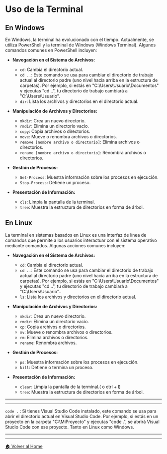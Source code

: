 # Uso de la Terminal

## En Windows

En Windows, la terminal ha evolucionado con el tiempo. Actualmente, se utiliza PowerShell y la terminal de Windows (Windows Terminal). Algunos comandos comunes en PowerShell incluyen:

- **Navegación en el Sistema de Archivos:**
  - `cd`: Cambia el directorio actual.
  - `cd ..`:  Este comando se usa para cambiar el directorio de trabajo actual al directorio padre (uno nivel hacia arriba en la estructura de carpetas). Por ejemplo, si estás en "C:\Users\Usuario\Documentos" y ejecutas "cd ..", tu directorio de trabajo cambiará a "C:\Users\Usuario".
  - `dir`: Lista los archivos y directorios en el directorio actual.

- **Manipulación de Archivos y Directorios:**
  - `mkdir`: Crea un nuevo directorio.
  - `rmdir`: Elimina un directorio vacío.
  - `copy`: Copia archivos o directorios.
  - `move`: Mueve o renombra archivos o directorios.
  - `remove [nombre archivo o directorio]`: Elimina archivos o directorios.
  - `rename [nombre archivo o directorio]`: Renombra archivos o directorios.

- **Gestión de Procesos:**
  - `Get-Process`: Muestra información sobre los procesos en ejecución.
  - `Stop-Process`: Detiene un proceso.

- **Presentación de Información:**
  - `cls`: Limpia la pantalla de la terminal.
  - `tree`: Muestra la estructura de directorios en forma de árbol.

## En Linux

La terminal en sistemas basados en Linux es una interfaz de línea de comandos que permite a los usuarios interactuar con el sistema operativo mediante comandos. Algunas acciones comunes incluyen:

- **Navegación en el Sistema de Archivos:**
  - `cd`: Cambia el directorio actual.
  - `cd ..`: Este comando se usa para cambiar el directorio de trabajo actual al directorio padre (uno nivel hacia arriba en la estructura de carpetas). Por ejemplo, si estás en "C:\Users\Usuario\Documentos" y ejecutas "cd ..", tu directorio de trabajo cambiará a "C:\Users\Usuario"..
  - `ls`: Lista los archivos y directorios en el directorio actual.

- **Manipulación de Archivos y Directorios:**
  - `mkdir`: Crea un nuevo directorio.
  - `rmdir`: Elimina un directorio vacío.
  - `cp`: Copia archivos o directorios.
  - `mv`: Mueve o renombra archivos o directorios.
  - `rm`: Elimina archivos o directorios.
  - `rename`: Renombra archivos.

- **Gestión de Procesos:**
  - `ps`: Muestra información sobre los procesos en ejecución.
  - `kill`: Detiene o termina un proceso.

- **Presentación de Información:**
  - `clear`: Limpia la pantalla de la terminal.( o ctrl + l)
  - `tree`: Muestra la estructura de directorios en forma de árbol.


---
---

`code .` : Si tienes Visual Studio Code instalado, este comando se usa para abrir el directorio actual en Visual Studio Code. Por ejemplo, si estás en un proyecto en la carpeta "C:\MiProyecto" y ejecutas "code .", se abrirá Visual Studio Code con ese proyecto. Tanto en Linux como Windows.

---
---

[🏠 Volver al Home](../README.md)